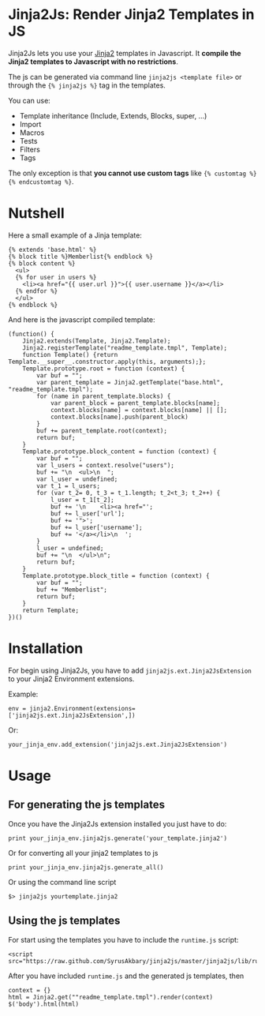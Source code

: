 Jinja2Js: Render Jinja2 Templates in JS
=======================================

Jinja2Js lets you use your [Jinja2](http://jinja.pocoo.org/) templates
in Javascript. It **compile the Jinja2 templates to Javascript with 
no restrictions**.

The js can be generated via command line `jinja2js <template file>` or through the `{% jinja2js %}` tag in the templates.

You can use:

* Template inheritance (Include, Extends, Blocks, super, ...)
* Import
* Macros
* Tests
* Filters
* Tags

The only exception is that **you cannot use custom tags** like `{% customtag %}{% endcustomtag %}`.


# Nutshell

Here a small example of a Jinja template:

	{% extends 'base.html' %}
	{% block title %}Memberlist{% endblock %}
	{% block content %}
	  <ul>
	  {% for user in users %}
	    <li><a href="{{ user.url }}">{{ user.username }}</a></li>
	  {% endfor %}
	  </ul>
	{% endblock %}

And here is the javascript compiled template:

	(function() {
	    Jinja2.extends(Template, Jinja2.Template);
	    Jinja2.registerTemplate("readme_template.tmpl", Template);
	    function Template() {return Template.__super__.constructor.apply(this, arguments);};
	    Template.prototype.root = function (context) {
	        var buf = "";
	        var parent_template = Jinja2.getTemplate("base.html", "readme_template.tmpl");
	        for (name in parent_template.blocks) {
	            var parent_block = parent_template.blocks[name];
	            context.blocks[name] = context.blocks[name] || [];
	            context.blocks[name].push(parent_block)
	        }
	        buf += parent_template.root(context);
	        return buf;
	    }
	    Template.prototype.block_content = function (context) {
	        var buf = "";
	        var l_users = context.resolve("users");
	        buf += "\n  <ul>\n  ";
	        var l_user = undefined;
	        var t_1 = l_users;
	        for (var t_2= 0, t_3 = t_1.length; t_2<t_3; t_2++) {
	            l_user = t_1[t_2];
	            buf += '\n    <li><a href="';
	            buf += l_user['url'];
	            buf += '">';
	            buf += l_user['username'];
	            buf += '</a></li>\n  ';
	        }
	        l_user = undefined;
	        buf += "\n  </ul>\n";
	        return buf;
	    }
	    Template.prototype.block_title = function (context) {
	        var buf = "";
	        buf += "Memberlist";
	        return buf;
	    }
	    return Template;
	})()


# Installation

For begin using Jinja2Js, you have to add `jinja2js.ext.Jinja2JsExtension` to your Jinja2 Environment extensions.

Example:

	env = jinja2.Environment(extensions=['jinja2js.ext.Jinja2JsExtension',])

Or:

	your_jinja_env.add_extension('jinja2js.ext.Jinja2JsExtension')


# Usage

## For generating the js templates

Once you have the Jinja2Js extension installed you just have to do:

	print your_jinja_env.jinja2js.generate('your_template.jinja2')

Or for converting all your jinja2 templates to js

	print your_jinja_env.jinja2js.generate_all()

Or using the command line script

	$> jinja2js yourtemplate.jinja2


## Using the js templates

For start using the templates you have to include the `runtime.js` script:

	<script src="https://raw.github.com/SyrusAkbary/jinja2js/master/jinja2js/lib/runtime.min.js">

After you have included `runtime.js` and the generated js templates, then

	context = {}
	html = Jinja2.get(""readme_template.tmpl").render(context)
	$('body').html(html)

